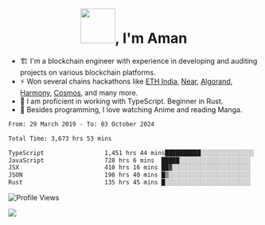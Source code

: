 <h1 align="center"><img src="https://media2.giphy.com/media/v1.Y2lkPTc5MGI3NjExZmx5c2N1N2lkbjg5NnI3ajI2ZXhxZ24yZ3cxcmJibTZrMWZkbjlxaSZlcD12MV9pbnRlcm5hbF9naWZfYnlfaWQmY3Q9Zw/AFdcYElkoNAUE/giphy.webp" width="70">, I'm Aman</h1>

- 🏗️ I'm a blockchain engineer with experience in developing and auditing projects on various blockchain platforms.
- ⚡ Won several chains hackathons like [ETH India](https://devfolio.co/projects/hivm-hybrid-intent-virtual-machine-3ba1), [Near](https://medium.com/encode-club/encode-x-near-hackathon-finale-prizewinners-and-summary-fcf6e409ab07), [Algorand](https://algorand-innovate.hackerearth.com), [Harmony](https://medium.com/harmony-one/winners-of-the-hack-the-horizon-hackathon-ae04f95b71ab), [Cosmos](https://www.hackerearth.com/challenges/hackathon/hackatom-india/), and many more.
- 🌊 I am proficient in working with TypeScript. Beginner in Rust.
- 🍣 Besides programming, I love watching Anime and reading Manga.

<!--START_SECTION:waka-->

```txt
From: 29 March 2019 - To: 03 October 2024

Total Time: 3,673 hrs 53 mins

TypeScript                 1,451 hrs 44 mins██████████░░░░░░░░░░░░░░░   39.51 %
JavaScript                 728 hrs 6 mins  █████░░░░░░░░░░░░░░░░░░░░   19.82 %
JSX                        410 hrs 16 mins ██▓░░░░░░░░░░░░░░░░░░░░░░   11.17 %
JSON                       198 hrs 40 mins █▒░░░░░░░░░░░░░░░░░░░░░░░   05.41 %
Rust                       135 hrs 45 mins █░░░░░░░░░░░░░░░░░░░░░░░░   03.70 %
```

<!--END_SECTION:waka-->

![Profile Views](https://komarev.com/ghpvc/?username=amanraj1608&label=Profile%20views&color=0e75b6&style=flat-square)

![](https://hit.yhype.me/github/profile?user_id=42104907)
